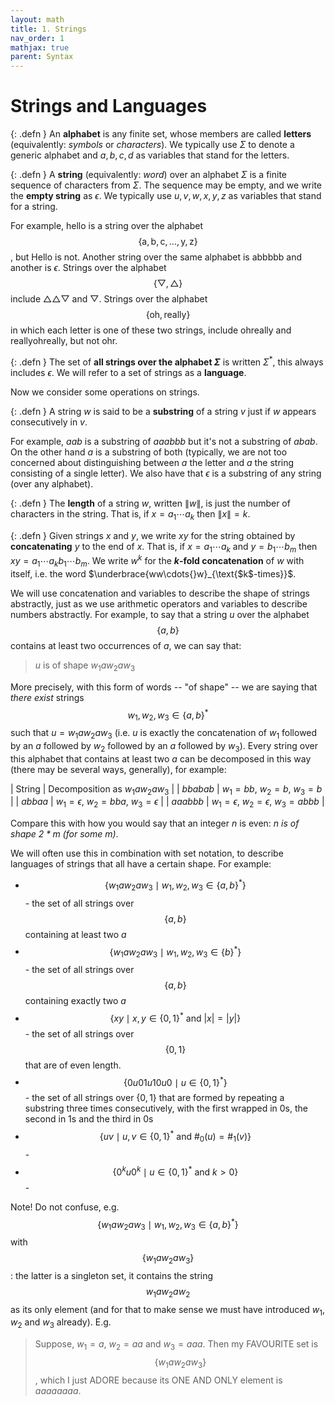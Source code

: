 ```yaml
---
layout: math
title: 1. Strings
nav_order: 1
mathjax: true
parent: Syntax
---
```


# Strings and Languages

{: .defn }
An __alphabet__ is any finite set, whose members are called __letters__ (equivalently: *symbols* or *characters*).  We typically use $\Sigma$ to denote a generic alphabet and $a,b,c,d$ as variables that stand for the letters.

{: .defn }
A __string__ (equivalently: *word*) over an alphabet $\Sigma$ is a finite sequence of characters from $\Sigma$.  The sequence may be empty, and we write the __empty string__ as $\epsilon$.  We typically use $u,v,w,x,y,z$ as variables that stand for a string.

For example, $\mathsf{hello}$ is a string over the alphabet $$\{\mathsf{a},\mathsf{b},\mathsf{c},\ldots,\mathsf{y},\mathsf{z}\}$$, but $\mathsf{Hello}$ is not.  Another string over the same alphabet is $\mathsf{abbbbb}$ and another is $\epsilon$.  Strings over the alphabet $$\{▽,△\}$$ include $\mathord{\bigtriangleup}\mathord{\bigtriangleup}\mathord{▽}$ and $\bigtriangledown$.  Strings over the alphabet $$\{\mathsf{oh},\mathsf{really}\}$$ in which each letter is one of these two strings, include $\mathsf{oh}\mathsf{really}$ and $\mathsf{really}\mathsf{oh}\mathsf{really}$, but not $\mathsf{ohr}$.

{: .defn }
The set of __all strings over the alphabet $\Sigma$__ is written $\Sigma^*$, this always includes $\epsilon$.  We will refer to a set of strings as a __language__.

Now we consider some operations on strings.

{: .defn }
A string $w$ is said to be a __substring__ of a string $v$ just if $w$ appears consecutively in $v$.

For example, $aab$ is a substring of $aaabbb$ but it's not a substring of $abab$.  On the other hand $a$ is a substring of both (typically, we are not too concerned about distinguishing between $a$ the letter and $a$ the string consisting of a single letter).  We also have that $\epsilon$ is a substring of any string (over any alphabet).

{: .defn }
The __length__ of a string $w$, written $\|w\|$, is just the number of characters in the string.  That is, if $x = a_1\cdots{}a_k$ then $\|x\| = k$.

{: .defn }
Given strings $x$ and $y$, we write $xy$ for the string obtained by __concatenating__ $y$ to the end of $x$.  That is, if $x = a_1\cdots{}a_k$ and $y = b_1 \cdots{} b_m$ then $xy = a_1\cdots{}a_k b_1 \cdots{} b_m$.  We write $w^k$ for the __$k$-fold concatenation__ of $w$ with itself, i.e. the word $\underbrace{ww\cdots{}w}_{\text{$k$-times}}$.

We will use concatenation and variables to describe the shape of strings abstractly, just as we use arithmetic operators and variables to describe numbers abstractly.  For example, to say that a string $u$ over the alphabet $$\{a,b\}$$ contains at least two occurrences of $a$, we can say that:

> $u$ is of shape $w_1aw_2aw_3$  

More precisely, with this form of words -- "of shape" -- we are saying that _there exist_ strings $$w_1,w_2,w_3 \in \{a,b\}^*$$ such that $u = w_1 a w_2 a w_3$ (i.e. $u$ is exactly the concatenation of $w_1$ followed by an $a$ followed by $w_2$ followed by an $a$ followed by $w_3$).  Every string over this alphabet that contains at least two $a$ can be decomposed in this way (there may be several ways, generally), for example:

| String | Decomposition as $w_1aw_2aw_3$ |
| $bbabab$ | $w_1 = bb$, $w_2 = b$, $w_3 = b$ |
| $abbaa$  | $w_1 = \epsilon$, $w_2 = bba$, $w_3 = \epsilon$ |
| $aaabbb$  | $w_1 = \epsilon$, $w_2 = \epsilon$, $w_3 = abbb$ |

Compare this with how you would say that an integer $n$ is even: _$n$ is of shape $2*m$ (for some $m$)_.

We will often use this in combination with set notation, to describe languages of strings that all have a certain shape.  For example:
  * $$\{w_1 a w_2 a w_3 \mid w_1, w_2, w_3 \in \{a,b\}^* \}$$ - the set of all strings over $$\{a,b\}$$ containing at least two $a$
  * $$\{w_1 a w_2 a w_3 \mid w_1, w_2, w_3 \in \{b\}^* \}$$ - the set of all strings over $$\{a,b\}$$ containing exactly two $a$
  * $$\{xy \mid x,y \in \{0,1\}^* \ \text{and}\ \lvert x \rvert = \lvert y \rvert \}$$ - the set of all strings over $$\{0,1\}$$ that are of even length.
  * $$\{ 0u01u10u0 \mid u \in \{0,1\}^* \}$$ - the set of all strings over $\{0,1\}$ that are formed by repeating a substring three times consecutively, with the first wrapped in 0s, the second in 1s and the third in 0s
  * $$\{ uv \mid u,v \in \{0,1\}^* \ \text{and}\  \#_0(u) = \#_1(v) \}$$ -
  * $$\{ 0^ku0^k \mid u \in \{0,1\}^* \ \text{and}\ k > 0 \}$$ -

Note! Do not confuse, e.g. $$\{w_1 a w_2 a w_3 \mid w_1, w_2, w_3 \in \{a,b\}^* \}$$ with $$\{w_1 a w_2 a w_3\}$$: the latter is a singleton set, it contains the string $$w_1 a w_2 a w_2$$ as its only element (and for that to make sense we must have introduced $w_1$, $w_2$ and $w_3$ already).  E.g.

> Suppose, $w_1 = a$, $w_2 =aa$ and $w_3 = aaa$.  Then my FAVOURITE set is $$\{w_1aw_2aw_3\}$$, which I just ADORE because its ONE AND ONLY element is $aaaaaaaa$.

<!-- You may rightly ask why we bother with these descriptions: isn't "the set of all strings over $$\{a,b\}$$ containing at least two $a$" already clear enough?  Well, you are right, it is, and I will often simply write an English language description like that when it is clear enough.  However, (a) sometimes English on its own is not clear enough (see the last bullet point example above) and (b) the idea of decomposing a string with respect to concatenation is a key idea in formal languages, so it is good to see it more generally here first. -->